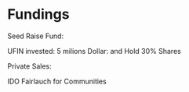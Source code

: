 # Fundings

Seed Raise Fund:

UFIN invested: 5 milions Dollar: and Hold 30% Shares

Private Sales: 

IDO Fairlauch for Communities



